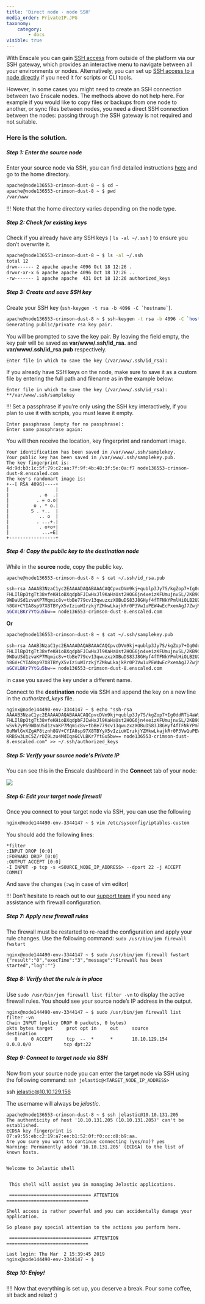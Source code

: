 ```yaml
---
title: 'Direct node - node SSH'
media_order: PrivateIP.JPG
taxonomy:
    category:
        - docs
visible: true
---
```


With Enscale you can gain [SSH access](/access/connect-with-ssh) from outside of the platform via our SSH gateway, which provides an interactive menu to navigate between all your environments or nodes. Alternatively, you can set up [SSH access to a node directly](/access/ssh-for-scripts) if you need it for scripts or CLI tools.

However, in some cases you might need to create an SSH connection between two Enscale nodes. The methods above do not help here. For example if you would like to copy files or backups from one node to another, or sync files between nodes, you need a direct SSH connection between the nodes: passing through the SSH gateway is not required and not suitable.

### Here is the solution.

##### Step 1: Enter the source node

Enter your source node via SSH, you can find detailed instructions [here](/access/connect-with-ssh#connect-to-a-specific-node-directly) and go to the home directory.
```bash
apache@node136553-crimson-dust-8 ~ $ cd ~
apache@node136553-crimson-dust-8 ~ $ pwd
/var/www
```

 !!! Note that the home directory varies depending on the node type.

##### Step 2: Check for existing keys

Check if you already have any SSH keys ( `ls -al ~/.ssh` ) to ensure you don’t overwrite it.
```bash
apache@node136553-crimson-dust-8 ~ $ ls -al ~/.ssh
total 12
drwx------ 2 apache apache 4096 Oct 18 12:26 .
drwxr-xr-x 6 apache apache 4096 Oct 18 12:26 ..
-rw------- 1 apache apache  431 Oct 18 12:26 authorized_keys
```

##### Step 3: Create and save SSH key

Create your SSH key (``ssh-keygen -t rsa -b 4096 -C `hostname`​``).
```bash
apache@node136553-crimson-dust-8 ~ $ ssh-keygen -t rsa -b 4096 -C `hostname`
Generating public/private rsa key pair.
```

You will be prompted to save the key pair. By leaving the field empty, the key pair will be saved as **var/www/.ssh/id_rsa.** and **var/www/.ssh/id_rsa.pub** respectively.

```shell
Enter file in which to save the key (/var/www/.ssh/id_rsa):
```

If you already have SSH keys on the node, make sure to save it as a custom file by entering the full path and filename as in the example below:

```shell
Enter file in which to save the key (/var/www/.ssh/id_rsa): **/var/www/.ssh/samplekey
```

!!! Set a passphrase if you’re only using the SSH key interactively, if you plan to use it with scripts, you must leave it empty.

```shell
Enter passphrase (empty for no passphrase):
Enter same passphrase again:
```

You will then receive the location, key fingerprint and randomart image.
```shell
Your identification has been saved in /var/www/.ssh/samplekey.
Your public key has been saved in /var/www/.ssh/samplekey.pub.
The key fingerprint is:
4d:9d:b3:1c:5f:79:c2:aa:7f:9f:4b:48:3f:5e:0a:f7 node136553-crimson-dust-8.enscaled.com
The key's randomart image is:
+--[ RSA 4096]----+
|                 |
|           . o  .|
|          . = o.o|
|         o . * o.|
|        S . +..  |
|           .. o  |
|          . ...+.|
|           . o+o+|
|            ...=E|
+-----------------+
```

##### Step 4: Copy the public key to the destination node

While in the **source** node, copy the public key.
```bash
apache@node136553-crimson-dust-8 ~ $ cat ~/.ssh/id_rsa.pub
```
```bash
ssh-rsa AAAAB3NzaC1yc2EAAAADAQABAAACAQCpvcDVm9kj+qublp3Jy7S/kgZop7+Ig0ddRTi4aWi8KsS1kVVhgD84RRBRfby051qPgyFauZSwoNUqDJFuKzfx2HWHVbNrgQc0miNDUVLnamIWPKPxMFuXxy
FHLIlBpOtgTt38vfeKHioBXqdpbFJIwHxJl9KaHaUst2HOG6jn4xeizKFUmujnvSL/2KB9QCc+fSWRMpLnOSnVJI5KvlRaf8PpIMTHHnhXhwnNEeb3SByonDSRhX6cjHum4xN+hUvXufeCKMk0lqdcwSvk2yP6
9WDaUSd1zvaKP7Mqmic8v+tbBe779cv13qwuzxzXOBuDS83J8GHyf4fTFNkYPmlHiOLB2U25IAul95yIV6+GVltwq/lyCQRlxIrlz4YyDDhTufzCWwfEZBdgRGrF17q7qY0omvMfIZPUQnBuMWlGvXZgAP8tzn
h8GV+CYIA8sp97X8TBYyX5vIziuWIrzkjYZMkwLkajkRr0P3Vw1uPEW4wEcPxemAgJ7ZwjMr/WjpQyzxd0uZoV070qaKxdEvOOpZ5A4eJJjjVKUiYnhEEAqKIdushacY7Wfw27KRBSw3LmC5Z/rDZ9Lzu4MdIq
aGCVLBKr7YtGu5bw== node136553-crimson-dust-8.enscaled.com
```
**Or**
```bash
apache@node136553-crimson-dust-8 ~ $ cat ~/.ssh/samplekey.pub
```
```bash
ssh-rsa AAAB3NzaC1yc2EAAAADAQABAAACAQCpvcDVm9kj+qublp3Jy7S/kgZop7+Ig0ddRTi4aWi8KsS1kVVhgD84RRBRfby051qPgyFauZSwoNUqDJFuKzfx2HWHVbNrgQc0miNDUVLnamIWPKPxMFuXxy
FHLIlBpOtgTt38vfeKHioBXqdpbFJIwHxJl9KaHaUst2HOG6jn4xeizKFUmujnvSL/2KB9QCc+fSWRMpLnOSnVJI5KvlRaf8PpIMTHHnhXhwnNEeb3SByonDSRhX6cjHum4xN+hUvXufeCKMk0lqdcwSvk2yP6
9WDaUSd1zvaKP7Mqmic8v+tbBe779cv13qwuzxzXOBuDS83J8GHyf4fTFNkYPmlHiOLB2U25IAul95yIV6+GVltwq/lyCQRlxIrlz4YyDDhTufzCWwfEZBdgRGrF17q7qY0omvMfIZPUQnBuMWlGvXZgAP8tzn
h8GV+CYIA8sp97X8TBYyX5vIziuWIrzkjYZMkwLkajkRr0P3Vw1uPEW4wEcPxemAgJ7ZwjMr/WjpQyzxd0uZoV070qaKxdEvOOpZ5A4eJJjjVKUiYnhEEAqKIdushacY7Wfw27KRBSw3LmC5Z/rDZ9Lzu4MdIq
aGCVLBKr7YtGu5bw== node136553-crimson-dust-8.enscaled.com
```
in case you saved the key under a different name.

Connect to the **destination** node via SSH and append the key on a new line in the _authorized\_keys_ file.
```shell
nginx@node144490-env-3344147 ~ $ echo "ssh-rsa
AAAAB3NzaC1yc2EAAAADAQABAAACAQCpvcDVm9kj+qublp3Jy7S/kgZop7+Ig0ddRTi4aWi8KsS1kVVhgD84RRBRfby051qPgyFauZSwoNUqDJFuKzfx2HWHVbNrgQc0miNDUVLnamIWPKPxMFuXxy
FHLIlBpOtgTt38vfeKHioBXqdpbFJIwHxJl9KaHaUst2HOG6jn4xeizKFUmujnvSL/2KB9QCc+fSWRMpLnOSnVJI5KvlRaf8PpIMTHHnhXhwnNEeb3SByonDSRhX6cjHum4xN+hUvXufeCKMk0lqdc
wSvk2yP69WDaUSd1zvaKP7Mqmic8v+tbBe779cv13qwuzxzXOBuDS83J8GHyf4fTFNkYPmlHiOLB2U25IAul95yIV6+GVltwq/lyCQRlxIrlz4YyDDhTufzCWwfEZBdgRGrF17q7qY0omvMfIZPUQn
BuMWlGvXZgAP8tznh8GV+CYIA8sp97X8TBYyX5vIziuWIrzkjYZMkwLkajkRr0P3Vw1uPEW4wEcPxemAgJ7ZwjMr/WjpQyzxd0uZoV070qaKxdEvOOpZ5A4eJJjjVKUiYnhEEAqKIdushacY7Wfw27
KRBSw3LmC5Z/rDZ9Lzu4MdIqaGCVLBKr7YtGu5bw== node136553-crimson-dust-8.enscaled.com" >> ~/.ssh/authorized_keys
```

##### Step 5: Verify your source node's Private IP
You can see this in the Enscale dashboard in the **Connect** tab of your node:

![](PrivateIP.JPG)

##### Step 6: Edit your target node firewall
Once you connect to your target node via SSH, you can use the following

```bash
nginx@node144490-env-3344147 ~ $ vim /etc/sysconfig/iptables-custom
```

You should add the following lines:

```ngnix
*filter
:INPUT DROP [0:0]
:FORWARD DROP [0:0]
:OUTPUT ACCEPT [0:0]
-I INPUT -p tcp -s <SOURCE_NODE_IP_ADDRESS> --dport 22 -j ACCEPT
COMMIT
```

And save the changes (`:wq` in case of vim editor)

!!! Don’t hesitate to reach out to our [support team](mailto:support@enscale.com) if you need any assistance with firewall configuration.


##### Step 7: Apply new firewall rules
The firewall must be restarted to re-read the configuration and apply your rule changes. Use the following command: `sudo /usr/bin/jem firewall fwstart`
```shell
nginx@node144490-env-3344147 ~ $ sudo /usr/bin/jem firewall fwstart
{"result":"0","execTime":"3","message":"Firewall has been started","log":""}
```

##### Step 8: Verify that the rule is in place

Use `sudo /usr/bin/jem firewall list filter -vn` to display the active firewall rules. You should see your source node’s IP address in the output.

```shell
nginx@node144490-env-3344147 ~ $ sudo /usr/bin/jem firewall list filter -vn
Chain INPUT (policy DROP 0 packets, 0 bytes)
pkts bytes target     prot opt in     out     source               destination
   0     0 ACCEPT     tcp  --  *      *       10.10.129.154        0.0.0.0/0            tcp dpt:22
```

##### Step 9: Connect to target node via SSH

Now from your source node you can enter the target node via SSH using the following command: `ssh jelastic@<TARGET_NODE_IP_ADDRESS>`

ssh jelastic@10.10.129.156

The username will always be _jelastic_.
```shell
apache@node136553-crimson-dust-8 ~ $ ssh jelastic@10.10.131.205
The authenticity of host '10.10.131.205 (10.10.131.205)' can't be established.
ECDSA key fingerprint is 07:a9:55:eb:c2:19:a7:ee:b1:52:0f:f0:cc:d8:b9:aa.
Are you sure you want to continue connecting (yes/no)? yes
Warning: Permanently added '10.10.131.205' (ECDSA) to the list of known hosts.


Welcome to Jelastic shell


 This shell will assist you in managing Jelastic applications.
 
 ============================== ATTENTION ==============================
 
Shell access is rather powerful and you can accidentally damage your application.
 
So please pay special attention to the actions you perform here.
 
 ============================== ATTENTION ==============================
 
Last login: Thu Mar  2 15:39:45 2019
nginx@node144490-env-3344147 ~ $
```
##### Step 10: Enjoy!

!!!! Now that everything is set up, you deserve a break. Pour some coffee, sit back and relax! :)
